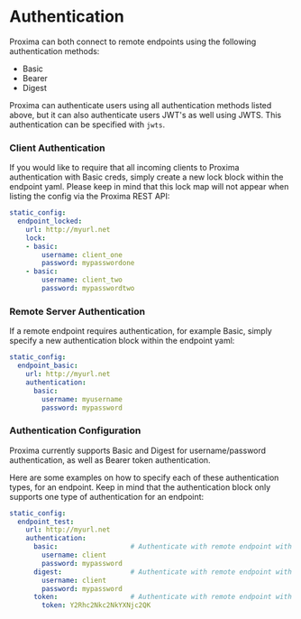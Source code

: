 # Authentication

Proxima can both connect to remote endpoints using the following authentication methods:

- Basic  
- Bearer  
- Digest

Proxima can authenticate users using all authentication methods listed above, but it can also authenticate users JWT's as well using JWTS. This authentication can be specified with `jwts`.


### Client Authentication

If you would like to require that all incoming clients to Proxima authentication with Basic creds, simply create a new lock block within the endpoint yaml. Please keep in mind that this lock map will not appear when listing the config via the Proxima REST API:

```yaml
static_config:
  endpoint_locked:
    url: http://myurl.net
    lock:
    - basic:
        username: client_one
        password: mypasswordone
    - basic:
        username: client_two
        password: mypasswordtwo
```

### Remote Server Authentication

If a remote endpoint requires authentication, for example Basic, simply specify a new authentication block within the endpoint yaml:

```yaml
static_config:
  endpoint_basic:
    url: http://myurl.net
    authentication:
      basic:
        username: myusername
        password: mypassword
```

### Authentication Configuration

Proxima currently supports Basic and Digest for username/password authentication, as well as Bearer token authentication. 

Here are some examples on how to specify each of these authentication types, for an endpoint. Keep in mind that the authentication block only supports one type of authentication for an endpoint:
```yaml
static_config:
  endpoint_test:
    url: http://myurl.net
    authentication:
      basic:                  # Authenticate with remote endpoint with Basic
        username: client
        password: mypassword
      digest:                 # Authenticate with remote endpoint with Digest
        username: client
        password: mypassword
      token:                  # Authenticate with remote endpoint with Token
        token: Y2Rhc2Nkc2NkYXNjc2QK


